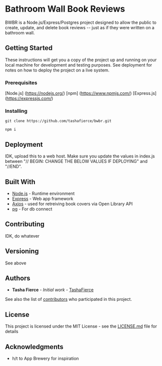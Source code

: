 # Bathroom Wall Book Reviews

BWBR is a Node.js/Express/Postgres project designed to allow the public to create, update, and delete book reviews -- just as if they were written on a bathroom wall.

## Getting Started

These instructions will get you a copy of the project up and running on your local machine for development and testing purposes. See deployment for notes on how to deploy the project on a live system.

### Prerequisites

[Node.js] (https://nodejs.org/)
[npm] (https://www.npmjs.com/)
[Express.js] (https://expressjs.com/)

### Installing

```
git clone https://github.com/tashafierce/bwbr.git
```
```
npm i
```
## Deployment

IDK, upload this to a web host. Make sure you update the values in index.js between "// BEGIN: CHANGE THE BELOW VALUES IF DEPLOYING" and "//END". 

## Built With

* [Node.js](https://nodejs.org/docs/latest/api/) - Runtime environment
* [Express](https://maven.apache.org/) - Web app framework
* [Axios](https://axios-http.com/docs/intro) - used for retreiving book covers via Open Library API
* [pg](https://www.npmjs.com/package/pg) - For db connect

## Contributing

IDK, do whatever

## Versioning

See above

## Authors

* **Tasha Fierce** - *Initial work* - [TashaFierce](https://github.com/TashaFierce)

See also the list of [contributors](https://github.com/tashafierce/bwbr/contributors) who participated in this project.

## License

This project is licensed under the MIT License - see the [LICENSE.md](LICENSE.md) file for details

## Acknowledgments

* h/t to App Brewery for inspiration

